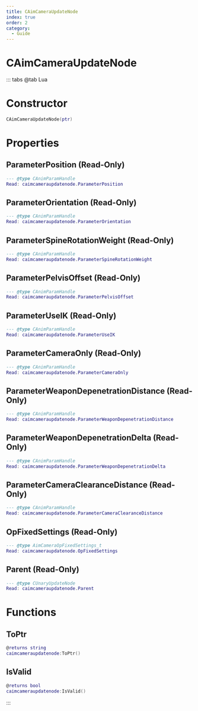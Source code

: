 ```yaml
---
title: CAimCameraUpdateNode
index: true
order: 2
category:
  - Guide
---
```


# CAimCameraUpdateNode

::: tabs
@tab Lua
# Constructor
```lua
CAimCameraUpdateNode(ptr)
```
# Properties
## ParameterPosition (Read-Only)
```lua
--- @type CAnimParamHandle
Read: caimcameraupdatenode.ParameterPosition
```
## ParameterOrientation (Read-Only)
```lua
--- @type CAnimParamHandle
Read: caimcameraupdatenode.ParameterOrientation
```
## ParameterSpineRotationWeight (Read-Only)
```lua
--- @type CAnimParamHandle
Read: caimcameraupdatenode.ParameterSpineRotationWeight
```
## ParameterPelvisOffset (Read-Only)
```lua
--- @type CAnimParamHandle
Read: caimcameraupdatenode.ParameterPelvisOffset
```
## ParameterUseIK (Read-Only)
```lua
--- @type CAnimParamHandle
Read: caimcameraupdatenode.ParameterUseIK
```
## ParameterCameraOnly (Read-Only)
```lua
--- @type CAnimParamHandle
Read: caimcameraupdatenode.ParameterCameraOnly
```
## ParameterWeaponDepenetrationDistance (Read-Only)
```lua
--- @type CAnimParamHandle
Read: caimcameraupdatenode.ParameterWeaponDepenetrationDistance
```
## ParameterWeaponDepenetrationDelta (Read-Only)
```lua
--- @type CAnimParamHandle
Read: caimcameraupdatenode.ParameterWeaponDepenetrationDelta
```
## ParameterCameraClearanceDistance (Read-Only)
```lua
--- @type CAnimParamHandle
Read: caimcameraupdatenode.ParameterCameraClearanceDistance
```
## OpFixedSettings (Read-Only)
```lua
--- @type AimCameraOpFixedSettings_t
Read: caimcameraupdatenode.OpFixedSettings
```
## Parent (Read-Only)
```lua
--- @type CUnaryUpdateNode
Read: caimcameraupdatenode.Parent
```
# Functions
## ToPtr
```lua
@returns string
caimcameraupdatenode:ToPtr()
```
## IsValid
```lua
@returns bool
caimcameraupdatenode:IsValid()
```

:::